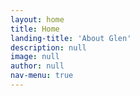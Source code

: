 ```yaml
---
layout: home
title: Home
landing-title: 'About Glen'
description: null
image: null
author: null
nav-menu: true
---
```

